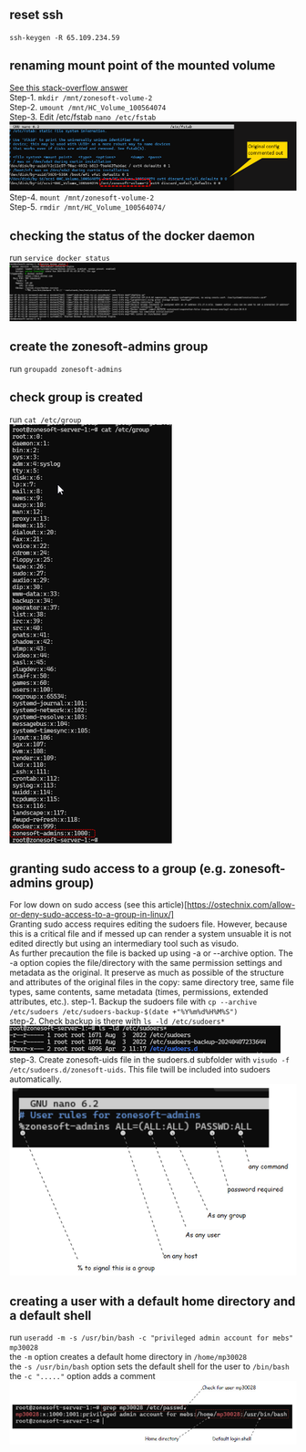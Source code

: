 ## reset ssh
`ssh-keygen -R 65.109.234.59`

## renaming mount point of the mounted volume
[See this stack-overflow answer](https://stackoverflow.com/a/40118578/16868620)
<br/>
Step-1. `mkdir /mnt/zonesoft-volume-2`
<br/>
Step-2. `umount /mnt/HC_Volume_100564074`
<br/>
Step-3. Edit /etc/fstab `nano /etc/fstab`
![fstab-update](./fstab-update.png)
<br/>
Step-4. `mount /mnt/zonesoft-volume-2`
<br/>
Step-5. `rmdir /mnt/HC_Volume_100564074/`
<br/>


## checking the status of the docker daemon
run `service docker status`
<br/>
![checking-docker-status](./checking-docker-status.png)
<br/>

## create the zonesoft-admins group
run `groupadd zonesoft-admins`
<br/>

## check group is created
run `cat /etc/group`
<br/>
![check-groups](./check-groups.png)

## granting sudo access to a group (e.g. zonesoft-admins group)
For low down on sudo access (see this article)[https://ostechnix.com/allow-or-deny-sudo-access-to-a-group-in-linux/]
<br/>
Granting sudo access requires editing the sudoers file. However, because this is a critical file and if messed up can render a system unsuable it is not edited directly but using an intermediary tool such as visudo. 
<br/>
As further precaution the file is backed up using -a or --archive option. The -a option copies the file/directory with the same permission settings and metadata as the original. It preserve as much as possible of the structure and attributes of the original files in the copy: same directory tree, same file types, same contents, same metadata (times, permissions, extended attributes, etc.).
step-1. Backup the sudoers file with `cp --archive /etc/sudoers /etc/sudoers-backup-$(date +"%Y%m%d%H%M%S")`
<br/>
step-2. Check backup is there with `ls -ld /etc/sudoers*`<br/>
![check-backup-of-sudoers](./check-backup-of-sudoers.png)
</br>
step-3. Create zonesoft-uids file in the sudoers.d subfolder with `visudo -f /etc/sudoers.d/zonesoft-uids`. This file twill be included into sudoers automatically.
![sudoers-config](./sudoers-config.png)
<br/>


## creating a user with a default home directory and a default shell
run `useradd -m -s /usr/bin/bash -c "privileged admin account for mebs" mp30028` <br/>
the `-m` option creates a default home directory in `/home/mp30028` <br/>
the `-s /usr/bin/bash` option sets the default shell for the user to `/bin/bash` <br/>
the `-c "....."` option adds a comment <br/>
![check-user-setup](./check-user-setup.png)




